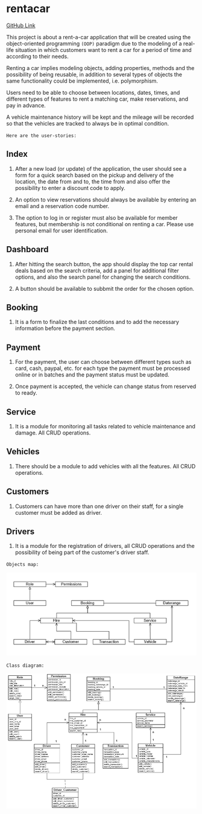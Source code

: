 # rentacar

[GitHub Link](https://github.com/pdforest/rentacar)

This project is about a rent-a-car application that will be created using the object-oriented programming `(OOP)` paradigm due to the modeling of a real-life situation in which customers want to rent a car for a period of time and according to their needs.

Renting a car implies modeling objects, adding properties, methods and the possibility of being reusable, in addition to several types of objects the same functionality could be implemented, i.e. polymorphism.

Users need to be able to choose between locations, dates, times, and different types of features to rent a matching car, make reservations, and pay in advance.

A vehicle maintenance history will be kept and the mileage will be recorded so that the vehicles are tracked to always be in optimal condition.

`Here are the user-stories:`

## Index

1. After a new load (or update) of the application, the user should see a form for a quick search based on the pickup and delivery of the location, the date from and to, the time from and also offer the possibility to enter a discount code to apply.

2. An option to view reservations should always be available by entering an email and a reservation code number.

3. The option to log in or register must also be available for member features, but membership is not conditional on renting a car. Please use personal email for user identification.

## Dashboard

1. After hitting the search button, the app should display the top car rental deals based on the search criteria, add a panel for additional filter options, and also the search panel for changing the search conditions.

2. A button should be available to subbmit the order for the chosen option.

## Booking

1. It is a form to finalize the last conditions and to add the necessary information before the payment section.

## Payment

1. For the payment, the user can choose between different types such as card, cash, paypal, etc. for each type the payment must be processed online or in batches and the payment status must be updated.

2. Once payment is accepted, the vehicle can change status from reserved to ready.

## Service

1. It is a module for monitoring all tasks related to vehicle maintenance and damage. All CRUD operations.

## Vehicles

1. There should be a module to add vehicles with all the features. All CRUD operations.

## Customers

1. Customers can have more than one driver on their staff, for a single customer must be added as driver.

## Drivers

1. It is a module for the registration of drivers, all CRUD operations and the possibility of being part of the customer's driver staff.


`Objects map:`

![Rentacar Object Diagram](img/Rentacar_Objects.png)

`Class diagram:`

![Rentacar Object Diagram](img/Rentacar_Class.png)

